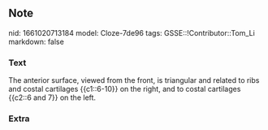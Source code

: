## Note
nid: 1661020713184
model: Cloze-7de96
tags: GSSE::!Contributor::Tom_Li
markdown: false

### Text
<div>
  The anterior surface, viewed from the front, is triangular and
  related to ribs and costal cartilages {{c1::6-10}} on the right,
  and to costal cartilages {{c2::6 and 7}} on the left.
</div>

### Extra


